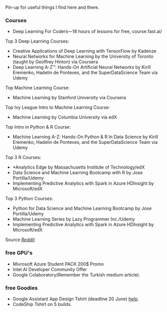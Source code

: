
Pin-up for useful things I find here and there.

### Courses ###

- Deep Learning For Coders—18 hours of lessons for free, course.fast.ai/

Top 3 Deep Learning Courses:

- Creative Applications of Deep Learning with TensorFlow by Kadenze 
- Neural Networks for Machine Learning by the University of Toronto (taught by Geoffrey Hinton) via Coursera
- Deep Learning A-Z™: Hands-On Artificial Neural Networks by Kirill Eremenko, Hadelin de Ponteves, and the SuperDataScience Team via Udemy

Top Machine Learning Course:

- Machine Learning by Stanford University via Coursera

Top Ivy League Intro to Machine Learning Course:

- Machine Learning by Columbia University via edX

Top Intro in Python & R Course:

- Machine Learning A-Z: Hands-On Python & R In Data Science by Kirill Eremenko, Hadelin de Ponteves, and the SuperDataScience Team via Udemy

Top 3 R Courses:

- *Analytics Edge by Massachusetts Institute of Technology/edX
- Data Science and Machine Learning Bootcamp with R by Jose Portilla/Udemy
- Implementing Predictive Analytics with Spark in Azure HDInsight by Microsoft/edX

Top 3 Python Courses:

- Python for Data Science and Machine Learning Bootcamp by Jose Portilla/Udemy
- Machine Learning Series by Lazy Programmer Inc./Udemy
- Implementing Predictive Analytics with Spark in Azure HDInsight by Microsoft/edX

Source _[Reddit](https://www.reddit.com/r/learnmachinelearning/comments/694aj0/every_single_machine_learning_course_on_the/)_

### free GPU's ###

- Mivrosoft Azure Student PACK 200$ Promo
- Intel AI Developer Community Offer
- Google Colaboratory(Remember the Turkish medium article).

### free Goodies ###

- Google Assistant App Design Tshirt (deadline 20 June) [help](https://medium.freecodecamp.org/how-to-build-apps-for-google-assistant-with-no-programming-experience-42a490d63822).
- CodeShip Tshirt on 5 builds.


